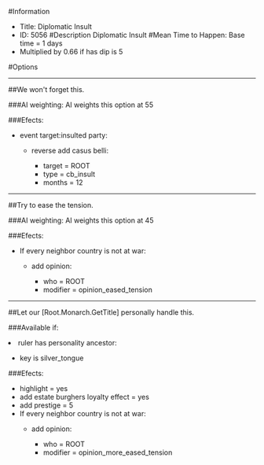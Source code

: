 #Information
 - Title: Diplomatic Insult
 - ID: 5056
#Description
Diplomatic Insult
#Mean Time to Happen:
Base time = 1 days
 - Multiplied by 0.66 if has dip is 5

#Options

___
##We won't forget this.

###AI weighting:
AI weights this option at 55


###Efects:<ul><li>event target:insulted party:</li><ul><li>reverse add casus belli:</li><ul><li>target = ROOT</li><li>type = cb_insult</li><li>months = 12</li></ul></ul></ul>

___
##Try to ease the tension.

###AI weighting:
AI weights this option at 45


###Efects:<ul><li>If every neighbor country is not at war:</li><ul><li>add opinion:</li><ul><li>who = ROOT</li><li>modifier = opinion_eased_tension</li></ul></ul></ul>

___
##Let our [Root.Monarch.GetTitle] personally handle this.

###Available if:
<li>ruler has personality ancestor:</li><ul><li>key is silver_tongue</li></ul>

###Efects:<ul><li>highlight = yes</li><li>add estate burghers loyalty effect = yes</li><li>add prestige = 5</li><li>If every neighbor country is not at war:</li><ul><li>add opinion:</li><ul><li>who = ROOT</li><li>modifier = opinion_more_eased_tension</li></ul></ul></ul>
